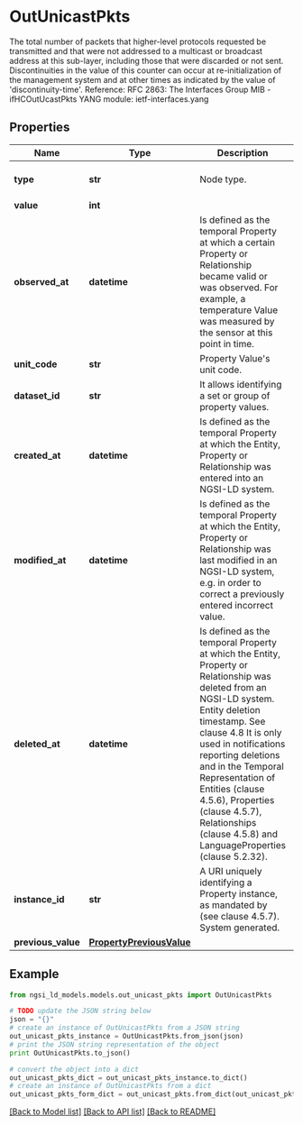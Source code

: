 # OutUnicastPkts

The total number of packets that higher-level protocols requested be transmitted and that were not addressed to a multicast or broadcast address at this sub-layer, including those that were discarded or not sent.  Discontinuities in the value of this counter can occur at re-initialization of the management system and at other times as indicated by the value of 'discontinuity-time'.  Reference: RFC 2863: The Interfaces Group MIB - ifHCOutUcastPkts  YANG module: ietf-interfaces.yang 

## Properties

Name | Type | Description | Notes
------------ | ------------- | ------------- | -------------
**type** | **str** | Node type.  | [optional] [default to 'Property']
**value** | **int** |  | 
**observed_at** | **datetime** | Is defined as the temporal Property at which a certain Property or Relationship became valid or was observed. For example, a temperature Value was measured by the sensor at this point in time.  | [optional] 
**unit_code** | **str** | Property Value&#39;s unit code.  | [optional] 
**dataset_id** | **str** | It allows identifying a set or group of property values.  | [optional] 
**created_at** | **datetime** | Is defined as the temporal Property at which the Entity, Property or Relationship was entered into an NGSI-LD system.  | [optional] [readonly] 
**modified_at** | **datetime** | Is defined as the temporal Property at which the Entity, Property or Relationship was last modified in an NGSI-LD system, e.g. in order to correct a previously entered incorrect value.  | [optional] [readonly] 
**deleted_at** | **datetime** | Is defined as the temporal Property at which the Entity, Property or Relationship was deleted from an NGSI-LD system.  Entity deletion timestamp. See clause 4.8 It is only used in notifications reporting deletions and in the Temporal Representation of Entities (clause 4.5.6), Properties (clause 4.5.7), Relationships (clause 4.5.8) and LanguageProperties (clause 5.2.32).  | [optional] [readonly] 
**instance_id** | **str** | A URI uniquely identifying a Property instance, as mandated by (see clause 4.5.7). System generated.  | [optional] [readonly] 
**previous_value** | [**PropertyPreviousValue**](PropertyPreviousValue.md) |  | [optional] 

## Example

```python
from ngsi_ld_models.models.out_unicast_pkts import OutUnicastPkts

# TODO update the JSON string below
json = "{}"
# create an instance of OutUnicastPkts from a JSON string
out_unicast_pkts_instance = OutUnicastPkts.from_json(json)
# print the JSON string representation of the object
print OutUnicastPkts.to_json()

# convert the object into a dict
out_unicast_pkts_dict = out_unicast_pkts_instance.to_dict()
# create an instance of OutUnicastPkts from a dict
out_unicast_pkts_form_dict = out_unicast_pkts.from_dict(out_unicast_pkts_dict)
```
[[Back to Model list]](../README.md#documentation-for-models) [[Back to API list]](../README.md#documentation-for-api-endpoints) [[Back to README]](../README.md)


